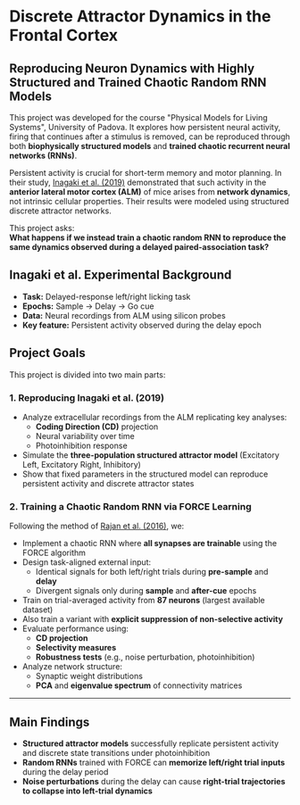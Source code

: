 # Discrete Attractor Dynamics in the Frontal Cortex  
## Reproducing Neuron Dynamics with Highly Structured and Trained Chaotic Random RNN Models

This project was developed for the course "Physical Models for Living Systems", University of Padova. It explores how persistent neural activity, firing that continues after a stimulus is removed, can be reproduced through both **biophysically structured models** and **trained chaotic recurrent neural networks (RNNs)**.

Persistent activity is crucial for short-term memory and motor planning. In their study, [Inagaki et al. (2019)](https://doi.org/10.1038/s41586-019-0919-7) demonstrated that such activity in the **anterior lateral motor cortex (ALM)** of mice arises from **network dynamics**, not intrinsic cellular properties. Their results were modeled using structured discrete attractor networks.

This project asks:  
**What happens if we instead train a chaotic random RNN to reproduce the same dynamics observed during a delayed paired-association task?**


## Inagaki et al. Experimental Background

- **Task:** Delayed-response left/right licking task
- **Epochs:** Sample → Delay → Go cue
- **Data:** Neural recordings from ALM using silicon probes
- **Key feature:** Persistent activity observed during the delay epoch

## Project Goals

This project is divided into two main parts:

### **1. Reproducing Inagaki et al. (2019)**

- Analyze extracellular recordings from the ALM replicating key analyses:
  - **Coding Direction (CD)** projection
  - Neural variability over time
  - Photoinhibition response
- Simulate the **three-population structured attractor model** (Excitatory Left, Excitatory Right, Inhibitory)
- Show that fixed parameters in the structured model can reproduce persistent activity and discrete attractor states

### **2. Training a Chaotic Random RNN via FORCE Learning**

Following the method of [Rajan et al. (2016)](https://doi.org/10.1016/j.neuron.2016.02.009), we:

- Implement a chaotic RNN where **all synapses are trainable** using the FORCE algorithm
- Design task-aligned external input:
  - Identical signals for both left/right trials during **pre-sample** and **delay**
  - Divergent signals only during **sample** and **after-cue** epochs
- Train on trial-averaged activity from **87 neurons** (largest available dataset)
- Also train a variant with **explicit suppression of non-selective activity**
- Evaluate performance using:
  - **CD projection**
  - **Selectivity measures**
  - **Robustness tests** (e.g., noise perturbation, photoinhibition)
- Analyze network structure:
  - Synaptic weight distributions
  - **PCA** and **eigenvalue spectrum** of connectivity matrices

---

## Main Findings

- **Structured attractor models** successfully replicate persistent activity and discrete state transitions under photoinhibition
- **Random RNNs** trained with FORCE can **memorize left/right trial inputs** during the delay period
- **Noise perturbations** during the delay can cause **right-trial trajectories to collapse into left-trial dynamics**

